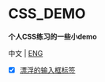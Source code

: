 # CSS_DEMO

**个人CSS练习的一些小demo**

中文 | [ENG](README_EN.md)

- [x] [漂浮的输入框标签](float_input_label.html)



